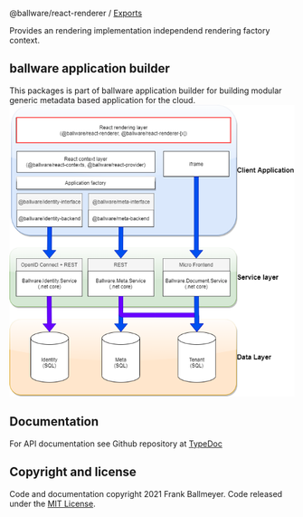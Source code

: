 @ballware/react-renderer / [Exports](modules.md)

Provides an rendering implementation independend rendering factory context.

## ballware application builder
This packages is part of ballware application builder for building modular generic metadata based application for the cloud.
<br/>
<img src="https://github.com/ballware/ballware-client/blob/main/libs/react-renderer/assets/landscape.png">

## Documentation
For API documentation see Github repository at [TypeDoc](libs/react-renderer/docs/modules.md)

## Copyright and license
Code and documentation copyright 2021 Frank Ballmeyer. Code released under the [MIT License](https://github.com/frankball/ballware-react-renderer/blob/main/LICENSE).
